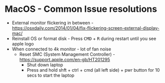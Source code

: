 # MacOS - Common Issue resolutions

* External monitor flickering in between - https://osxdaily.com/2014/01/04/fix-flickering-screen-external-display-mac/
* Reinstall OS or format disk - Press <kbd>CMD</kbd> + <kbd>R</kbd> during restart until you see apple logo 
* When connected to 4k monitor - lot of fan noise
  * Reset SMC (System Management Controller) - https://support.apple.com/en-gb/HT201295
    * Shut down laptop
    * Press and hold shft + ctrl + cmd (all left side) + pwr button for 10 secs to start the laptop
